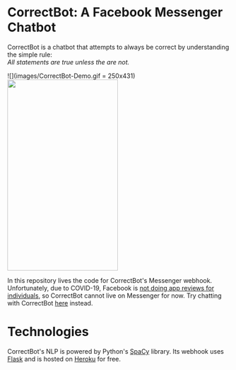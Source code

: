 # CorrectBot: A Facebook Messenger Chatbot
CorrectBot is a chatbot that attempts to always be correct by understanding the simple rule:  
*All statements are true unless the are not.*

![](images/CorrectBot-Demo.gif = 250x431)
<img src="images/CorrectBot-Demo.gif" width="250" height="431"/>

In this repository lives the code for CorrectBot's Messenger webhook.
Unfortunately, due to COVID-19, Facebook is 
[not doing app reviews for individuals](https://developers.facebook.com/docs/development/release/individual-verification), 
so CorrectBot cannot live on Messenger for now. 
Try chatting with CorrectBot [here](https://oojiang.github.io/CorrectBot/) instead.

# Technologies
CorrectBot's NLP is powered by Python's [SpaCy](https://spacy.io/) library. 
Its webhook uses [Flask](https://palletsprojects.com/p/flask/) and is hosted on [Heroku](https://www.heroku.com/) for free.
